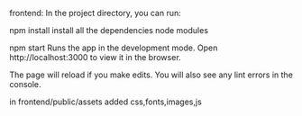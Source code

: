 frontend:
In the project directory, you can run:

npm install 
install all the dependencies node modules

npm start
Runs the app in the development mode.
Open http://localhost:3000 to view it in the browser.

The page will reload if you make edits.
You will also see any lint errors in the console.

in frontend/public/assets added css,fonts,images,js
